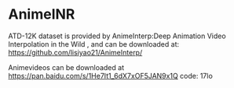 # AnimeINR
ATD-12K dataset is provided by AnimeInterp:Deep Animation Video Interpolation in the Wild , and can be downloaded at: https://github.com/lisiyao21/AnimeInterp/   


Animevideos can be downloaded at https://pan.baidu.com/s/1He7It1_6dX7xOF5JAN9x1Q code: 17lo
